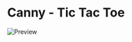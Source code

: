 # Canny - Tic Tac Toe


![Preview](https://github.com/anonymousgrp/canny-tic-tac-toe/raw/master/raw/Canny.gif)

